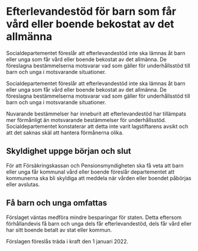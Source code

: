 # Efterlevandestöd för barn som får vård eller boende bekostat av det allmänna

Socialdepartementet föreslår att efterlevandestöd inte ska lämnas åt barn eller unga som får vård eller boende bekostat av det allmänna. De föreslagna bestämmelserna motsvarar vad som gäller för underhållsstöd till barn och unga i motsvarande situationer.

Socialdepartementet föreslår att efterlevandestöd inte ska lämnas åt barn eller unga som får vård eller boende bekostat av det allmänna. De föreslagna bestämmelserna motsvarar vad som gäller för underhållsstöd till barn och unga i motsvarande situationer.

Nuvarande bestämmelser har inneburit att efterlevandestöd har tillämpats mer förmånligt än motsvarande bestämmelser för underhållsstöd. Socialdepartementet konstaterar att detta inte varit lagstiftarens avsikt och att det saknas skäl att hantera förmånerna olika.

## Skyldighet uppge början och slut

För att Försäkringskassan och Pensionsmyndigheten ska få veta att barn eller unga får kommunal vård eller boende föreslår departementet att kommunerna ska bli skyldiga att meddela när vården eller boendet påbörjas eller avslutas.

## Få barn och unga omfattas

Förslaget väntas medföra mindre besparingar för staten. Detta eftersom förhållandevis få barn och unga dels får efterlevandestöd, dels får vård eller har sitt boende betalt av stat eller kommun.

Förslagen föreslås träda i kraft den 1 januari 2022.
